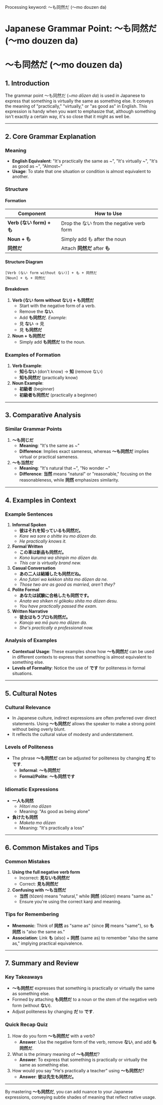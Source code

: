 Processing keyword: ～も同然だ (〜mo douzen da)
# Japanese Grammar Point: ～も同然だ (〜mo douzen da)
# ～も同然だ (〜mo douzen da)
## 1. Introduction
The grammar point ～も同然だ (*~mo dōzen da*) is used in Japanese to express that something is virtually the same as something else. It conveys the meaning of "practically," "virtually," or "as good as" in English. This expression is handy when you want to emphasize that, although something isn't exactly a certain way, it's so close that it might as well be.

---
## 2. Core Grammar Explanation
### Meaning
- **English Equivalent**: "It's practically the same as ~", "It's virtually ~", "It's as good as ~", "Almost~"
- **Usage**: To state that one situation or condition is almost equivalent to another.
### Structure
#### Formation
| **Component**            | **How to Use**                              |
|--------------------------|---------------------------------------------|
| **Verb (ない form) + も** | Drop the ない from the negative verb form   |
| **Noun + も**            | Simply add も after the noun                |
| **同然だ**               | Attach **同然だ** after **も**              |
#### Structure Diagram
```plaintext
[Verb (ない form without ない)] + も + 同然だ
[Noun] + も + 同然だ
```
#### Breakdown
1. **Verb (ない form without ない) + も同然だ**
   - Start with the negative form of a verb.
   - Remove the **ない**.
   - Add **も同然だ**.
   *Example*:
   - 見 **ない** → 見
   - 見 **も同然だ**
2. **Noun + も同然だ**
   - Simply add **も同然だ** to the noun.
### Examples of Formation
1. **Verb Example**:
   - **知らない** (don't know) → **知** (remove ない)
   - **知も同然だ** (practically know)
2. **Noun Example**:
   - **初級者** (beginner)
   - **初級者も同然だ** (practically a beginner)
---
## 3. Comparative Analysis
### Similar Grammar Points
1. **～も同じだ**
   - **Meaning**: "It's the same as ~"
   - **Difference**: Implies exact sameness, whereas **～も同然だ** implies virtual or practical sameness.
2. **～も当然だ**
   - **Meaning**: "It's natural that ~", "No wonder ~"
   - **Difference**: **当然** means "natural" or "reasonable," focusing on the reasonableness, while **同然** emphasizes similarity.
---
## 4. Examples in Context
### Example Sentences
1. **Informal Spoken**
   - **彼はそれを知っているも同然だ。**
   - *Kare wa sore o shitte iru mo dōzen da.*
   - *He practically knows it.*
2. **Formal Written**
   - **この車は新品も同然だ。**
   - *Kono kuruma wa shinpin mo dōzen da.*
   - *This car is virtually brand new.*
3. **Casual Conversation**
   - **あの二人は結婚したも同然だね。**
   - *Ano futari wa kekkon shita mo dōzen da ne.*
   - *Those two are as good as married, aren't they?*
4. **Polite Formal**
   - **あなたは試験に合格したも同然です。**
   - *Anata wa shiken ni gōkaku shita mo dōzen desu.*
   - *You have practically passed the exam.*
5. **Written Narrative**
   - **彼女はもうプロも同然だ。**
   - *Kanojo wa mō puro mo dōzen da.*
   - *She's practically a professional now.*
### Analysis of Examples
- **Contextual Usage**: These examples show how **～も同然だ** can be used in different contexts to express that something is almost equivalent to something else.
- **Levels of Formality**: Notice the use of **です** for politeness in formal situations.
---
## 5. Cultural Notes
### Cultural Relevance
- In Japanese culture, indirect expressions are often preferred over direct statements. Using **～も同然だ** allows the speaker to make a strong point without being overly blunt.
- It reflects the cultural value of modesty and understatement.
### Levels of Politeness
- The phrase **～も同然だ** can be adjusted for politeness by changing **だ** to **です**.
  - **Informal**: **～も同然だ**
  - **Formal/Polite**: **～も同然です**
### Idiomatic Expressions
- **一人も同然**
  - *Hitori mo dōzen*
  - Meaning: "As good as being alone"
- **負けたも同然**
  - *Maketa mo dōzen*
  - Meaning: "It's practically a loss"
---
## 6. Common Mistakes and Tips
### Common Mistakes
1. **Using the full negative verb form**
   - Incorrect: **見ないも同然だ**
   - Correct: **見も同然だ**
2. **Confusing with ～も当然だ**
   - **当然** (tōzen) means "natural," while **同然** (dōzen) means "same as."
   - Ensure you're using the correct kanji and meaning.
### Tips for Remembering
- **Mnemonic**: Think of **同然** as "same as" (since **同** means "same"), so **も同然** is "also the same as."
- **Association**: Link **も** (also) + **同然** (same as) to remember "also the same as," implying practical equivalence.
---
## 7. Summary and Review
### Key Takeaways
- **～も同然だ** expresses that something is practically or virtually the same as something else.
- Formed by attaching **も同然だ** to a noun or the stem of the negative verb form (without **ない**).
- Adjust politeness by changing **だ** to **です**.
### Quick Recap Quiz
1. How do you form **～も同然だ** with a verb?
   - **Answer**: Use the negative form of the verb, remove **ない**, and add **も同然だ**.
2. What is the primary meaning of **～も同然だ**?
   - **Answer**: To express that something is practically or virtually the same as something else.
3. How would you say "He's practically a teacher" using **～も同然だ**?
   - **Answer**: **彼は先生も同然だ。**
---
By mastering **～も同然だ**, you can add nuance to your Japanese expressions, conveying subtle shades of meaning that reflect native usage.
